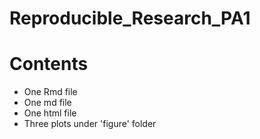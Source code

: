 # Reproducible_Research_PA1

# Contents
* One Rmd file
* One md file
* One html file
* Three plots under 'figure' folder

